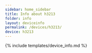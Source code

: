 ```yaml
---
sidebar: home_sidebar
title: Info about h3213
folder: info
layout: deviceinfo
permalink: /devices/h3213/
device: h3213
---
```

{% include templates/device_info.md %}
